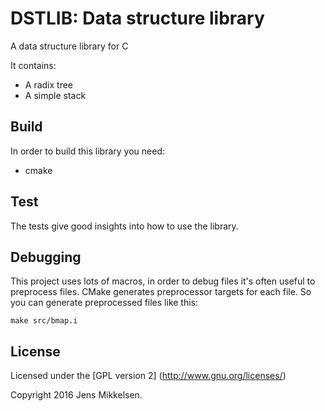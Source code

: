 
DSTLIB: Data structure library
==============================

A data structure library for C

It contains:
* A radix tree
* A simple stack


Build
-----

In order to build this library you need:
* cmake


Test
----

The tests give good insights into how to use the library.


Debugging
---------

This project uses lots of macros, in order to debug files it's often useful to
preprocess files. CMake generates preprocessor targets for each file. So you
can generate preprocessed files like this:

    make src/bmap.i

License
-------

Licensed under the [GPL version 2] (http://www.gnu.org/licenses/)

Copyright 2016 Jens Mikkelsen.



